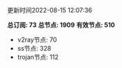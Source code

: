 更新时间2022-08-15 12:07:36

**总订阅: 73**
**总节点: 1909**
**有效节点: 510**
- v2ray节点: 70
- ss节点: 328
- trojan节点: 112
